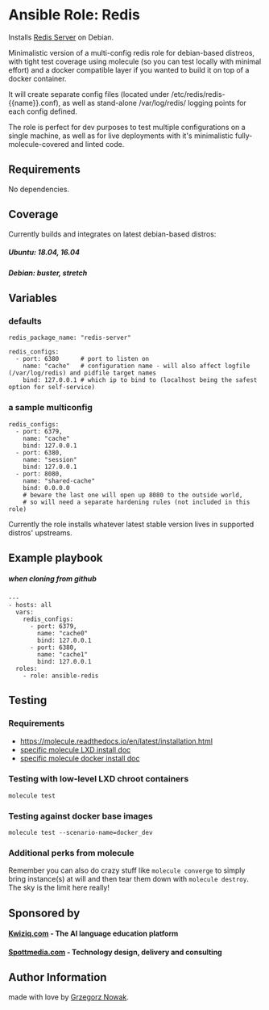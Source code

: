 # Ansible Role: Redis


Installs [Redis Server](https://redis.io/) on Debian.

Minimalistic version of a multi-config redis role for debian-based distreos, with tight test coverage using molecule 
(so you can test locally with minimal effort) and a docker compatible layer if you wanted to build it on top of a docker container.

It will create separate config files (located under /etc/redis/redis-{{name}}.conf), as well as stand-alone /var/log/redis/ 
logging points for each config defined.

The role is perfect for dev purposes to test multiple configurations on a single machine, as well as for live deployments
with it's minimalistic fully-molecule-covered and linted code.  

## Requirements

No dependencies.

## Coverage

Currently builds and integrates on latest debian-based distros:

##### Ubuntu: 18.04, 16.04
##### Debian: buster, stretch

 

## Variables

### defaults
    redis_package_name: "redis-server"  
    
    redis_configs:
      - port: 6380      # port to listen on   
        name: "cache"   # configuration name - will also affect logfile (/var/log/redis) and pidfile target names
        bind: 127.0.0.1 # which ip to bind to (localhost being the safest option for self-service)
        
### a sample multiconfig

    redis_configs:
      - port: 6379,
        name: "cache"
        bind: 127.0.0.1   
      - port: 6380,
        name: "session"
        bind: 127.0.0.1
      - port: 8080,
        name: "shared-cache"
        bind: 0.0.0.0  
        # beware the last one will open up 8080 to the outside world, 
        # so will need a separate hardening rules (not included in this role)        
        

Currently the role installs whatever latest stable version lives in supported distros' upstreams.         

## Example playbook 
##### when cloning from github

    ---
    - hosts: all
      vars:
        redis_configs:
          - port: 6379,
            name: "cache0"
            bind: 127.0.0.1
          - port: 6380,
            name: "cache1"
            bind: 127.0.0.1
      roles:
        - role: ansible-redis

## Testing

### Requirements

* https://molecule.readthedocs.io/en/latest/installation.html
* [specific molecule LXD install doc](molecule/default/tests/INSTALL.rst)
* [specific molecule docker install doc](molecule/docker_dev/tests/INSTALL.rst)



### Testing with low-level LXD chroot containers

    molecule test

### Testing against docker base images

    molecule test --scenario-name=docker_dev

### Additional perks from molecule

Remember you can also do crazy stuff like `molecule converge` to simply bring instance(s) at will and then tear them down
with `molecule destroy`. The sky is the limit here really!

## Sponsored by

#### [Kwiziq.com](https://www.kwiziq.com) - The AI language education platform
#### [Spottmedia.com](http://www.spottmedia.com) - Technology design, delivery and consulting


## Author Information

made with love by [Grzegorz Nowak](https://www.linkedin.com/in/grzegorz-nowak-356b7360/).
